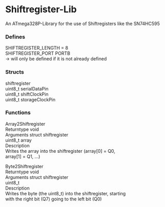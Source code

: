 # Shiftregister-Lib
An ATmega328P-Library for the use of Shiftregisters like the SN74HC595

### Defines
  SHIFTREGISTER_LENGTH = 8  
  SHIFTREGISTER_PORT PORTB  
    -> will only be defined if it is not already defined  


### Structs

  shiftregister  
      uint8_t serialDataPin  
      uint8_t shiftClockPin  
      uint8_t storageClockPin  

### Functions

  Array2Shiftregister  
    Returntype void  
    Arguments struct shiftregister  
              uint8_t array  
    Description  
              Writes the array into the shiftregister (array[0] = Q0,  
              array[1] = Q1, ...)  

  Byte2Shiftregister  
    Returntype void  
    Arguments struct shiftregister  
              uint8_t  
    Description  
              Writes the byte (the uint8_t) into the shiftregister, starting  
              with the right bit (Q7) going to the left bit (Q0)
